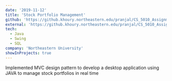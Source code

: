 ```yaml
---
date: '2019-11-12'
title: 'Stock Portfolio Management'
github: 'https://github.khoury.northeastern.edu/pranjal/CS_5010_Assignment6'
external: 'https://github.khoury.northeastern.edu/pranjal/CS_5010_Assignment6'
tech:
  - Java
  - Swing
  - SQL
company: 'Northeastern University'
showInProjects: true
---
```


Implemented MVC design pattern to develop a desktop application using JAVA to manage stock portfolios in real time
